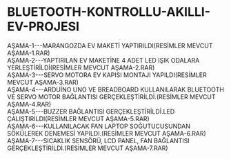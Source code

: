 # BLUETOOTH-KONTROLLU-AKILLI-EV-PROJESI
AŞAMA-1---MARANGOZDA EV MAKETİ YAPTIRILDI(RESİMLER MEVCUT AŞAMA-1.RAR) <br>
AŞAMA-2---YAPTIRILAN EV MAKETİNE 4 ADET LED IŞIK ODALARA YERLEŞTİRİLDİ(RESİMLER MEVCUT  AŞAMA-2.RAR) <br>
AŞAMA-3---SERVO MOTORA EV KAPISI MONTAJI YAPILDI(RESİMLER MEVCUT  AŞAMA-3.RAR)<br>
AŞAMA-4---ARDUİNO UNO VE BREADBOARD KULLANILARAK BLUETOOTH VE SERVO MOTOR BAĞLANTISI GERÇEKLEŞTİRİLDİ.(RESİMLER MEVCUT  AŞAMA-4.RAR)<br>
AŞAMA-5---BUZZER BAĞLANTISI GERÇEKLEŞTİRİLDİ.LED ÇALIŞTIRILDI(RESİMLER MEVCUT  AŞAMA-5.RAR)<br>
AŞAMA-6---KULLANILACAK FAN LAPTOP SOĞUTUCUSUNDAN SÖKÜLEREK DENEMESİ YAPILDI.(RESİMLER MEVCUT  AŞAMA-6.RAR)<br>
AŞAMA-7---SICAKLIK SENSÖRÜ, LCD PANEL, FAN BAĞLANTISI GERÇEKLEŞTİRİLDİ.(RESİMLER MEVCUT  AŞAMA-7.RAR)<br>
